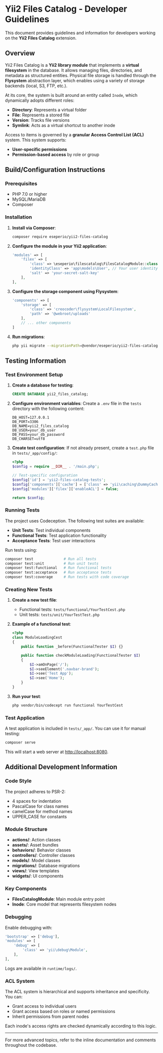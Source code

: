 # Yii2 Files Catalog - Developer Guidelines

This document provides guidelines and information for developers working on the **Yii2 Files Catalog** extension.

## Overview

Yii2 Files Catalog is a **Yii2 library module** that implements a **virtual filesystem** in the database. It allows managing files, directories, and metadata as structured entities. Physical file storage is handled through the **Flysystem** abstraction layer, which enables using a variety of storage backends (local, S3, FTP, etc.).

At its core, the system is built around an entity called `Inode`, which dynamically adopts different roles:

* **Directory**: Represents a virtual folder
* **File**: Represents a stored file
* **Version**: Tracks file versions
* **Symlink**: Acts as a virtual shortcut to another inode

Access to items is governed by a **granular Access Control List (ACL)** system. This system supports:

* **User-specific permissions**
* **Permission-based access** by role or group

## Build/Configuration Instructions

### Prerequisites

* PHP 7.0 or higher
* MySQL/MariaDB
* Composer

### Installation

1. **Install via Composer**:

   ```bash
   composer require eseperio/yii2-files-catalog
   ```

2. **Configure the module in your Yii2 application**:

   ```php
   'modules' => [
       'filex' => [
           'class' => \eseperio\filescatalog\FilesCatalogModule::class,
           'identityClass' => 'app\models\User', // Your user identity class
           'salt' => 'your-secret-salt-key'
       ],
   ],
   ```

3. **Configure the storage component using Flysystem**:

   ```php
   'components' => [
       'storage' => [
           'class' => 'creocoder\flysystem\LocalFilesystem',
           'path' => '@webroot/uploads'
       ],
       // ... other components
   ]
   ```

4. **Run migrations**:

   ```bash
   php yii migrate --migrationPath=@vendor/eseperio/yii2-files-catalog/src/migrations
   ```

## Testing Information

### Test Environment Setup

1. **Create a database for testing**:

   ```sql
   CREATE DATABASE yii2_files_catalog;
   ```

2. **Configure environment variables**:
   Create a `.env` file in the `tests` directory with the following content:

   ```
   DB_HOST=127.0.0.1
   DB_PORT=3306
   DB_NAME=yii2_files_catalog
   DB_USER=your_db_user
   DB_PASS=your_db_password
   DB_CHARSET=utf8
   ```

3. **Create test configuration**:
   If not already present, create a `test.php` file in `tests/_app/config/`:

   ```php
   <?php
   $config = require __DIR__ . '/main.php';

   // Test-specific configuration
   $config['id'] = 'yii2-files-catalog-tests';
   $config['components']['cache'] = ['class' => 'yii\caching\DummyCache'];
   $config['modules']['filex']['enableACL'] = false;

   return $config;
   ```

### Running Tests

The project uses Codeception. The following test suites are available:

* **Unit Tests**: Test individual components
* **Functional Tests**: Test application functionality
* **Acceptance Tests**: Test user interactions

Run tests using:

```bash
composer test              # Run all tests
composer test:unit         # Run unit tests
composer test:functional   # Run functional tests
composer test:acceptance   # Run acceptance tests
composer test:coverage     # Run tests with code coverage
```

### Creating New Tests

1. **Create a new test file**:

   * Functional tests: `tests/functional/YourTestCest.php`
   * Unit tests: `tests/unit/YourTestTest.php`

2. **Example of a functional test**:

   ```php
   <?php
   class ModuleLoadingCest
   {
       public function _before(FunctionalTester $I) {}

       public function checkModuleLoading(FunctionalTester $I)
       {
           $I->amOnPage('/');
           $I->seeElement('.navbar-brand');
           $I->see('Test App');
           $I->see('Home');
       }
   }
   ```

3. **Run your test**:

   ```bash
   php vendor/bin/codecept run functional YourTestCest
   ```

### Test Application

A test application is included in `tests/_app/`. You can use it for manual testing:

```bash
composer serve
```

This will start a web server at [http://localhost:8080](http://localhost:8080).

## Additional Development Information

### Code Style

The project adheres to PSR-2:

* 4 spaces for indentation
* PascalCase for class names
* camelCase for method names
* UPPER\_CASE for constants

### Module Structure

* **actions/**: Action classes
* **assets/**: Asset bundles
* **behaviors/**: Behavior classes
* **controllers/**: Controller classes
* **models/**: Model classes
* **migrations/**: Database migrations
* **views/**: View templates
* **widgets/**: UI components

### Key Components

* **FilesCatalogModule**: Main module entry point
* **Inode**: Core model that represents filesystem nodes

### Debugging

Enable debugging with:

```php
'bootstrap' => ['debug'],
'modules' => [
    'debug' => [
        'class' => 'yii\debug\Module',
    ],
],
```

Logs are available in `runtime/logs/`.

### ACL System

The ACL system is hierarchical and supports inheritance and specificity. You can:

* Grant access to individual users
* Grant access based on roles or named permissions
* Inherit permissions from parent nodes

Each inode's access rights are checked dynamically according to this logic.

---

For more advanced topics, refer to the inline documentation and comments throughout the codebase.
